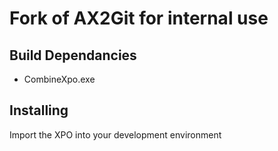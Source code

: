 # Fork of AX2Git for internal use

## Build Dependancies
- CombineXpo.exe

## Installing
Import the XPO into your development environment